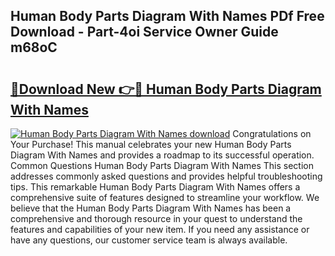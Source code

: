 ## Human Body Parts Diagram With Names PDf Free Download - Part-4oi Service Owner Guide m68oC

# <h2><a href="http://dfk7vt.blite.top/?on=Human+Body+Parts+Diagram+With+Names">🔗Download New 👉🔴 Human Body Parts Diagram With Names</a></h2>

[![Human Body Parts Diagram With Names download](https://i.imgur.com/lujVjoI.png)](http://dfk7vt.blite.top/?on=Human+Body+Parts+Diagram+With+Names)
Congratulations on Your Purchase! This manual celebrates your new Human Body Parts Diagram With Names and provides a roadmap to its successful operation. Common Questions Human Body Parts Diagram With Names This section addresses commonly asked questions and provides helpful troubleshooting tips. This remarkable Human Body Parts Diagram With Names offers a comprehensive suite of features designed to streamline your workflow. We believe that the Human Body Parts Diagram With Names has been a comprehensive and thorough resource in your quest to understand the features and capabilities of your new item. If you need any assistance or have any questions, our customer service team is always available.
